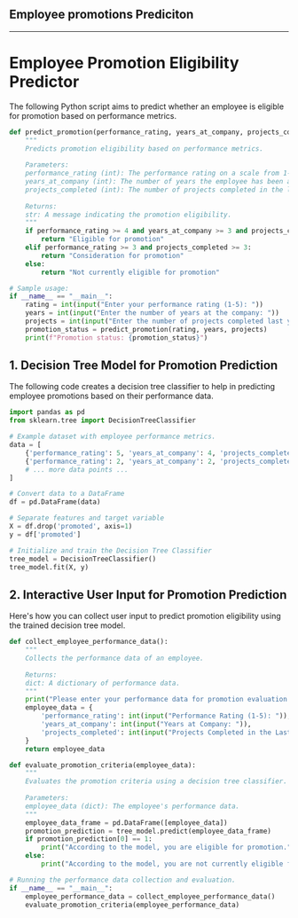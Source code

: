 ## Employee promotions Prediciton
---

# Employee Promotion Eligibility Predictor

The following Python script aims to predict whether an employee is eligible for promotion based on performance metrics.

```python
def predict_promotion(performance_rating, years_at_company, projects_completed):
    """
    Predicts promotion eligibility based on performance metrics.
    
    Parameters:
    performance_rating (int): The performance rating on a scale from 1-5.
    years_at_company (int): The number of years the employee has been at the company.
    projects_completed (int): The number of projects completed in the last year.
    
    Returns:
    str: A message indicating the promotion eligibility.
    """
    if performance_rating >= 4 and years_at_company >= 3 and projects_completed >= 5:
        return "Eligible for promotion"
    elif performance_rating >= 3 and projects_completed >= 3:
        return "Consideration for promotion"
    else:
        return "Not currently eligible for promotion"

# Sample usage:
if __name__ == "__main__":
    rating = int(input("Enter your performance rating (1-5): "))
    years = int(input("Enter the number of years at the company: "))
    projects = int(input("Enter the number of projects completed last year: "))
    promotion_status = predict_promotion(rating, years, projects)
    print(f"Promotion status: {promotion_status}")
```

## 1. Decision Tree Model for Promotion Prediction

The following code creates a decision tree classifier to help in predicting employee promotions based on their performance data.

```python
import pandas as pd
from sklearn.tree import DecisionTreeClassifier

# Example dataset with employee performance metrics.
data = [
    {'performance_rating': 5, 'years_at_company': 4, 'projects_completed': 6, 'promoted': 1},
    {'performance_rating': 2, 'years_at_company': 2, 'projects_completed': 3, 'promoted': 0},
    # ... more data points ...
]

# Convert data to a DataFrame
df = pd.DataFrame(data)

# Separate features and target variable
X = df.drop('promoted', axis=1)
y = df['promoted']

# Initialize and train the Decision Tree Classifier
tree_model = DecisionTreeClassifier()
tree_model.fit(X, y)
```

## 2. Interactive User Input for Promotion Prediction

Here's how you can collect user input to predict promotion eligibility using the trained decision tree model.

```python
def collect_employee_performance_data():
    """
    Collects the performance data of an employee.
    
    Returns:
    dict: A dictionary of performance data.
    """
    print("Please enter your performance data for promotion evaluation:")
    employee_data = {
        'performance_rating': int(input("Performance Rating (1-5): ")),
        'years_at_company': int(input("Years at Company: ")),
        'projects_completed': int(input("Projects Completed in the Last Year: "))
    }
    return employee_data

def evaluate_promotion_criteria(employee_data):
    """
    Evaluates the promotion criteria using a decision tree classifier.
    
    Parameters:
    employee_data (dict): The employee's performance data.
    """
    employee_data_frame = pd.DataFrame([employee_data])
    promotion_prediction = tree_model.predict(employee_data_frame)
    if promotion_prediction[0] == 1:
        print("According to the model, you are eligible for promotion.")
    else:
        print("According to the model, you are not currently eligible for promotion.")

# Running the performance data collection and evaluation.
if __name__ == "__main__":
    employee_performance_data = collect_employee_performance_data()
    evaluate_promotion_criteria(employee_performance_data)
```
